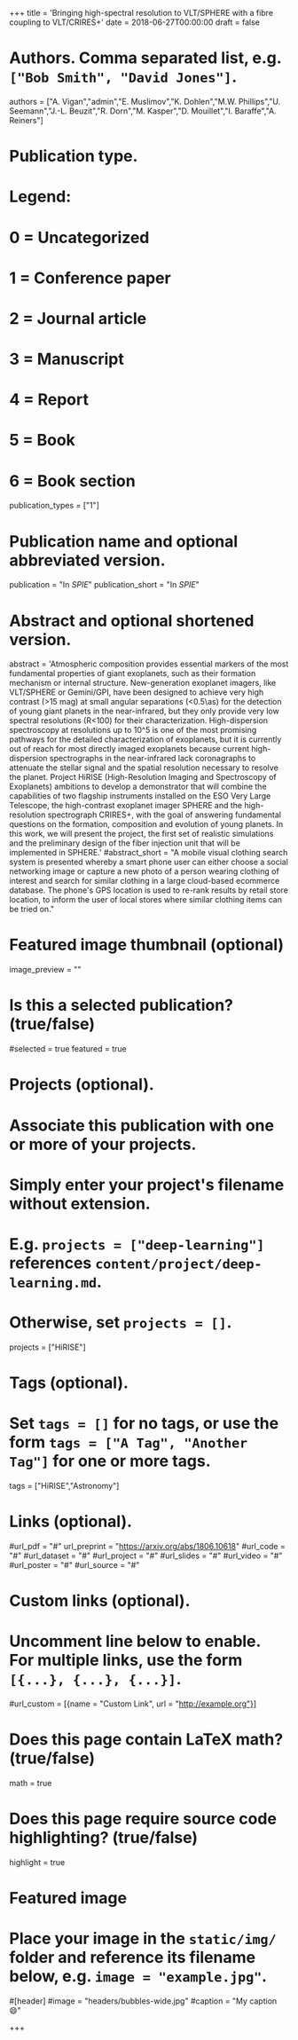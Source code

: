 +++
title = 'Bringing high-spectral resolution to VLT/SPHERE with a fibre coupling to VLT/CRIRES+'
date = 2018-06-27T00:00:00
draft = false

# Authors. Comma separated list, e.g. `["Bob Smith", "David Jones"]`.
authors = ["A. Vigan","admin","E. Muslimov","K. Dohlen","M.W. Phillips","U. Seemann","J.-L. Beuzit","R. Dorn","M. Kasper","D. Mouillet","I. Baraffe","A. Reiners"]

# Publication type.
# Legend:
# 0 = Uncategorized
# 1 = Conference paper
# 2 = Journal article
# 3 = Manuscript
# 4 = Report
# 5 = Book
# 6 = Book section
publication_types = ["1"]

# Publication name and optional abbreviated version.
publication = "In *SPIE*"
publication_short = "In *SPIE*"

# Abstract and optional shortened version.
abstract = 'Atmospheric composition provides essential markers of the most fundamental properties of giant exoplanets, such as their formation mechanism or internal structure. New-generation exoplanet imagers, like VLT/SPHERE or Gemini/GPI, have been designed to achieve very high contrast (>15 mag) at small angular separations (<0.5\as) for the detection of young giant planets in the near-infrared, but they only provide very low spectral resolutions (R<100) for their characterization. High-dispersion spectroscopy at resolutions up to 10^5 is one of the most promising pathways for the detailed characterization of exoplanets, but it is currently out of reach for most directly imaged exoplanets because current high-dispersion spectrographs in the near-infrared lack coronagraphs to attenuate the stellar signal and the spatial resolution necessary to resolve the planet. Project HiRISE (High-Resolution Imaging and Spectroscopy of Exoplanets) ambitions to develop a demonstrator that will combine the capabilities of two flagship instruments installed on the ESO Very Large Telescope, the high-contrast exoplanet imager SPHERE and the high-resolution spectrograph CRIRES+, with the goal of answering fundamental questions on the formation, composition and evolution of young planets. In this work, we will present the project, the first set of realistic simulations and the preliminary design of the fiber injection unit that will be implemented in SPHERE.'
#abstract_short = "A mobile visual clothing search system is presented whereby a smart phone user can either choose a social networking image or capture a new photo of a person wearing clothing of interest and search for similar clothing in a large cloud-based ecommerce database. The phone's GPS location is used to re-rank results by retail store location, to inform the user of local stores where similar clothing items can be tried on."

# Featured image thumbnail (optional)
image_preview = ""

# Is this a selected publication? (true/false)
#selected = true
featured = true
# Projects (optional).
#   Associate this publication with one or more of your projects.
#   Simply enter your project's filename without extension.
#   E.g. `projects = ["deep-learning"]` references `content/project/deep-learning.md`.
#   Otherwise, set `projects = []`.
projects = ["HiRISE"]

# Tags (optional).
#   Set `tags = []` for no tags, or use the form `tags = ["A Tag", "Another Tag"]` for one or more tags.
tags = ["HiRISE","Astronomy"]

# Links (optional).
#url_pdf = "#"
url_preprint = "https://arxiv.org/abs/1806.10618"
#url_code = "#"
#url_dataset = "#"
#url_project = "#"
#url_slides = "#"
#url_video = "#"
#url_poster = "#"
#url_source = "#"

# Custom links (optional).
#   Uncomment line below to enable. For multiple links, use the form `[{...}, {...}, {...}]`.
#url_custom = [{name = "Custom Link", url = "http://example.org"}]

# Does this page contain LaTeX math? (true/false)
math = true

# Does this page require source code highlighting? (true/false)
highlight = true

# Featured image
# Place your image in the `static/img/` folder and reference its filename below, e.g. `image = "example.jpg"`.
#[header]
#image = "headers/bubbles-wide.jpg"
#caption = "My caption :smile:"

+++


